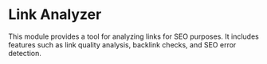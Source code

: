 # Link Analyzer

This module provides a tool for analyzing links for SEO purposes. It includes features such as link quality analysis, backlink checks, and SEO error detection.
